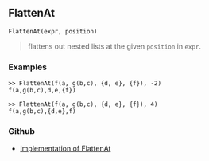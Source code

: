 ## FlattenAt

```
FlattenAt(expr, position)
```

> flattens out nested lists at the given `position` in `expr`.
	 

### Examples

```
>> FlattenAt(f(a, g(b,c), {d, e}, {f}), -2)
f(a,g(b,c),d,e,{f})

>> FlattenAt(f(a, g(b,c), {d, e}, {f}), 4)
f(a,g(b,c),{d,e},f)
```

### Github

* [Implementation of FlattenAt](https://github.com/axkr/symja_android_library/blob/master/symja_android_library/matheclipse-core/src/main/java/org/matheclipse/core/builtin/StructureFunctions.java#L569) 
